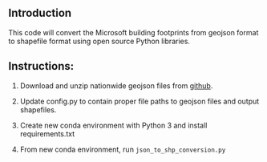 ## Introduction

This code will convert the Microsoft building footprints from geojson format to shapefile format using open source Python libraries.

## Instructions:

1. Download and unzip nationwide geojson files from [github](https://github.com/Microsoft/USBuildingFootprints).

2. Update config.py to contain proper file paths to geojson files and output shapefiles.

3. Create new conda environment with Python 3 and install requirements.txt

4. From new conda environment, run `json_to_shp_conversion.py`
